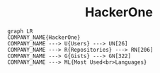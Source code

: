 <h1 align="center">HackerOne</h1>

```mermaid
graph LR
COMPANY_NAME{HackerOne}
COMPANY_NAME ---> U{Users} ---> UN[26]
COMPANY_NAME ---> R{Repositories} ---> RN[206]
COMPANY_NAME ---> G{Gists} ---> GN[322]
COMPANY_NAME ---> ML{Most Used<br>Languages}
```
